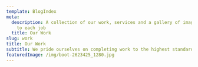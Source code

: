 ```yaml
---
template: BlogIndex
meta:
  description: A collection of our work, services and a gallery of images relating
    to each job
  title: Our Work
slug: work
title: Our Work
subtitle: We pride ourselves on completing work to the highest standard
featuredImage: /img/boot-2623425_1280.jpg
---
```

